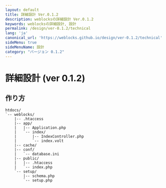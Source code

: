 ```yaml
---
layout: default
title: 詳細設計 Ver.0.1.2
description: weblocksの詳細設計 Ver.0.1.2
keywords: weblocksの詳細設計, 設計
permalink: /design/ver-0.1.2/technical
lang: 'ja'
canonical_url: 'https://weblocks.github.io/design/ver-0.1.2/technical'
sideMenu: true
sideMenuName: 設計
category: "バージョン 0.1.2"
---
```

<div class="container-fluid">
  <div class="row">
    <div class="col">
      <h1>詳細設計 (ver 0.1.2)</h1>
    </div>
  </div>
  <div class="row">
    <div class="col-12">
      <h2>作り方</h2>
      <p>
      </p>
      <p>
        <pre><code class="language-treeview">htdocs/
`-- weblocks/
    |-- .htaccess
    |-- app/
    |   |-- Application.php
    |   `-- index/
    |       |-- IndexController.php
    |       `-- index.volt
    |-- cache/
    |-- conf/
    |   `-- database.ini
    |-- public/
    |   |-- .htaccess
    |   `-- index.php
    `-- setup/
        |-- schema.php
        `-- setup.php</code></pre>
      </p>
      <p>
      </p>
    </div>
  </div>
</div>
